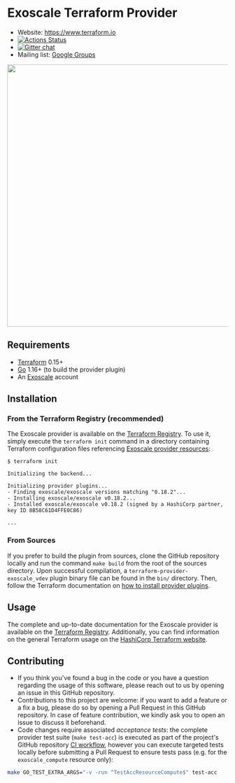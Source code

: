 # Exoscale Terraform Provider

- Website: https://www.terraform.io
- [![Actions Status](https://github.com/exoscale/terraform-provider-exoscale/workflows/CI/badge.svg?branch=master)](https://github.com/exoscale/terraform-provider-exoscale/actions?query=workflow%3ACI+branch%3Amaster)
- [![Gitter chat](https://badges.gitter.im/hashicorp-terraform/Lobby.png)](https://gitter.im/hashicorp-terraform/Lobby)
- Mailing list: [Google Groups](http://groups.google.com/group/terraform-tool)

<img src="https://cdn.rawgit.com/hashicorp/terraform-website/master/content/source/assets/images/logo-hashicorp.svg" width="600px">


## Requirements

- [Terraform](https://www.terraform.io/downloads.html) 0.15+
- [Go](https://golang.org/doc/install) 1.16+ (to build the provider plugin)
- An [Exoscale](https://portal.exoscale.com/register) account


## Installation

### From the Terraform Registry (recommended)

The Exoscale provider is available on the [Terraform Registry][tf-exo-registry].
To use it, simply execute the `terraform init` command in a directory containing
Terraform configuration files referencing [Exoscale provider
resources][tf-exo-doc]:

```console
$ terraform init

Initializing the backend...

Initializing provider plugins...
- Finding exoscale/exoscale versions matching "0.18.2"...
- Installing exoscale/exoscale v0.18.2...
- Installed exoscale/exoscale v0.18.2 (signed by a HashiCorp partner, key ID 8B58C61D4FFE0C86)

...
```


### From Sources

If you prefer to build the plugin from sources, clone the GitHub repository
locally and run the command `make build` from the root of the sources directory.
Upon successful compilation, a `terraform-provider-exoscale_vdev` plugin binary
file can be found in the `bin/` directory. Then, follow the Terraform
documentation on [how to install provider plugins][tf-doc-provider-install].


## Usage

The complete and up-to-date documentation for the Exoscale provider is
available on the [Terraform Registry][tf-exo-doc].  Additionally, you can find
information on the general Terraform usage on the [HashiCorp Terraform
website][tf-doc].


## Contributing

* If you think you've found a bug in the code or you have a question regarding
  the usage of this software, please reach out to us by opening an issue in
  this GitHub repository.
* Contributions to this project are welcome: if you want to add a feature or a
  fix a bug, please do so by opening a Pull Request in this GitHub repository.
  In case of feature contribution, we kindly ask you to open an issue to
  discuss it beforehand.
* Code changes require associated *acceptance tests*: the complete provider
  test suite (`make test-acc`) is executed as part of the project's GitHub
  repository [CI workflow][tf-exo-gh-ci], however you can execute targeted
  tests locally before submitting a Pull Request to ensure tests pass (e.g. for
  the `exoscale_compute` resource only):

```sh
make GO_TEST_EXTRA_ARGS="-v -run ^TestAccResourceCompute$" test-acc
```


[tf-doc-provider-install]: https://www.terraform.io/docs/configuration/provider-requirements.html#provider-installation
[tf-doc]: https://www.terraform.io/docs/index.html
[tf-exo-doc]: https://registry.terraform.io/providers/exoscale/exoscale/latest/docs
[tf-exo-gh-ci]: https://github.com/exoscale/terraform-provider-exoscale/actions?query=workflow%3ACI
[tf-exo-registry]: https://registry.terraform.io/providers/exoscale/exoscale/latest
